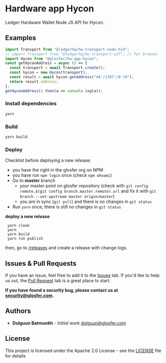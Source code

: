 # Hardware app Hycon
Ledger Hardware Wallet Node JS API for Hycon.

## Examples

```js
import Transport from "@ledgerhq/hw-transport-node-hid";
// import Transport from "@ledgerhq/hw-transport-u2f"; // for browser
import Hycon from "@glosfer/hw-app-hycon";
const getHyconAddress = async () => {
  const transport = await Transport.create();
  const hycon = new Hycon(transport);
  const result = await hycon.getAddress("44'/1397'/0'/0");
  return result.address;
};
getHyconAddress().then(a => console.log(a));
```

### Install dependencies

```bash
yarn
```

### Build

```bash
yarn build
```

### Deploy

Checklist before deploying a new release:

* you have the right in the glosfer org on NPM
* you have run `npm login` once (check `npm whoami`)
* Go to **master** branch
  * your master point on glosfer repository (check with `git config remote.$(git config branch.master.remote).url` and fix it with `git branch --set-upstream master origin/master`)
  * you are in sync (`git pull`) and there is no changes in `git status`
* Run `yarn` once, there is still no changes in `git status`

**deploy a new release**

```
 yarn clean
 yarn
 yarn build
 yarn run publish
```

then, go to [/releases](https://github.com/Team-Hycon/hw-app-hycon/releases) and create a release with change logs.

## Issues & Pull Requests

If you have an issue, feel free to add it to the [Issues]() tab.
If you'd like to help us out, the [Pull Request]() tab is a great place to start.

**If you have found a security bug, please contact us at [security@glosfer.com](security@glosfer.com).**

## Authors

* **Dulguun Batmunkh** - *Initial work* <dulguun@glosfer.com>

## License

This project is licensed under the Apache 2.0 License - see the [LICENSE](LICENSE) file for details
